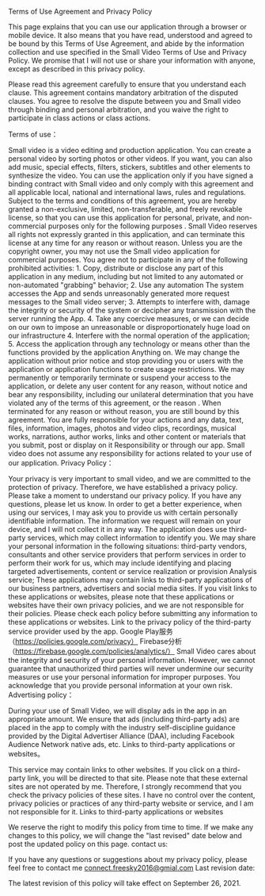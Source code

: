 Terms of Use Agreement and Privacy Policy

This page explains that you can use our application through a browser or mobile device. It also means that you have read, understood and agreed to be bound by this Terms of Use Agreement, and abide by the information collection and use specified in the Small Video Terms of Use and Privacy Policy. We promise that I will not use or share your information with anyone, except as described in this privacy policy.

Please read this agreement carefully to ensure that you understand each clause. This agreement contains mandatory arbitration of the disputed clauses. You agree to resolve the dispute between you and Small video through binding and personal arbitration, and you waive the right to participate in class actions or class actions.

Terms of use：

Small video is a video editing and production application. You can create a personal video by sorting photos or other videos. If you want, you can also add music, special effects, filters, stickers, subtitles and other elements to synthesize the video. You can use the application only if you have signed a binding contract with Small video and only comply with this agreement and all applicable local, national and international laws, rules and regulations. Subject to the terms and conditions of this agreement, you are hereby granted a non-exclusive, limited, non-transferable, and freely revokable license, so that you can use this application for personal, private, and non-commercial purposes only for the following purposes . Small Video reserves all rights not expressly granted in this application, and can terminate this license at any time for any reason or without reason. Unless you are the copyright owner, you may not use the Small video application for commercial purposes. You agree not to participate in any of the following prohibited activities: 1. Copy, distribute or disclose any part of this application in any medium, including but not limited to any automated or non-automated "grabbing" behavior; 2. Use any automation The system accesses the App and sends unreasonably generated more request messages to the Small video server; 3. Attempts to interfere with, damage the integrity or security of the system or decipher any transmission with the server running the App. 4. Take any coercive measures, or we can decide on our own to impose an unreasonable or disproportionately huge load on our infrastructure 4. Interfere with the normal operation of the application; 5. Access the application through any technology or means other than the functions provided by the application Anything on. We may change the application without prior notice and stop providing you or users with the application or application functions to create usage restrictions. We may permanently or temporarily terminate or suspend your access to the application, or delete any user content for any reason, without notice and bear any responsibility, including our unilateral determination that you have violated any of the terms of this agreement, or the reason . When terminated for any reason or without reason, you are still bound by this agreement. You are fully responsible for your actions and any data, text, files, information, images, photos and video clips, recordings, musical works, narrations, author works, links and other content or materials that you submit, post or display on it Responsibility or through our app. Small video does not assume any responsibility for actions related to your use of our application.
Privacy Policy：

Your privacy is very important to small video, and we are committed to the protection of privacy. Therefore, we have established a privacy policy. Please take a moment to understand our privacy policy. If you have any questions, please let us know. In order to get a better experience, when using our services, I may ask you to provide us with certain personally identifiable information. The information we request will remain on your device, and I will not collect it in any way. The application does use third-party services, which may collect information to identify you. We may share your personal information in the following situations: third-party vendors, consultants and other service providers that perform services in order to perform their work for us, which may include identifying and placing targeted advertisements, content or service realization or provision Analysis service; These applications may contain links to third-party applications of our business partners, advertisers and social media sites. If you visit links to these applications or websites, please note that these applications or websites have their own privacy policies, and we are not responsible for their policies. Please check each policy before submitting any information to these applications or websites. Link to the privacy policy of the third-party service provider used by the app. Google Play服务（https://policies.google.com/privacy） 
Firebase分析（https://firebase.google.com/policies/analytics/） 
Small Video cares about the integrity and security of your personal information. However, we cannot guarantee that unauthorized third parties will never undermine our security measures or use your personal information for improper purposes. You acknowledge that you provide personal information at your own risk. 
Advertising policy：

During your use of Small Video, we will display ads in the app in an appropriate amount. We ensure that ads (including third-party ads) are placed in the app to comply with the industry self-discipline guidance provided by the Digital Advertiser Alliance (DAA), including Facebook Audience Network native ads, etc.
Links to third-party applications or websites。

This service may contain links to other websites. If you click on a third-party link, you will be directed to that site. Please note that these external sites are not operated by me. Therefore, I strongly recommend that you check the privacy policies of these sites. I have no control over the content, privacy policies or practices of any third-party website or service, and I am not responsible for it.
Links to third-party applications or websites

We reserve the right to modify this policy from time to time. If we make any changes to this policy, we will change the "last revised" date below and post the updated policy on this page.
contact us:

If you have any questions or suggestions about my privacy policy, please feel free to contact me connect.freesky2016@gmial.com
Last revision date:

The latest revision of this policy will take effect on September 26, 2021.
